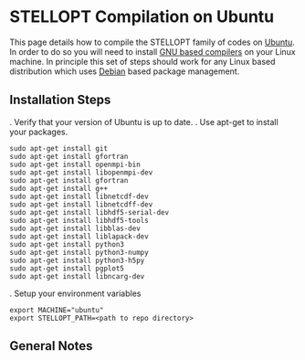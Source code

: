 STELLOPT Compilation on Ubuntu
==============================

This page details how to compile the STELLOPT family of codes on
[Ubuntu](@http://www.ubuntu.com/). In order to do so you will need to
install [GNU based compilers](@http://gcc.gnu.org/) on your Linux
machine. In principle this set of steps should work for any Linux based
distribution which uses [Debian](@https://www.debian.org/) based package
management.

Installation Steps
-----

. Verify that your version of Ubuntu is up to date.
. Use apt-get to install your packages. 

    sudo apt-get install git
    sudo apt-get install gfortran
    sudo apt-get install openmpi-bin
    sudo apt-get install libopenmpi-dev
    sudo apt-get install gfortran
    sudo apt-get install g++
    sudo apt-get install libnetcdf-dev
    sudo apt-get install libnetcdff-dev
    sudo apt-get install libhdf5-serial-dev
    sudo apt-get install libhdf5-tools
    sudo apt-get install libblas-dev
    sudo apt-get install liblapack-dev
    sudo apt-get install python3
    sudo apt-get install python3-numpy
    sudo apt-get install python3-h5py
    sudo apt-get install pgplot5
    sudo apt-get install libncarg-dev

. Setup your environment variables

    export MACHINE="ubuntu"
    export STELLOPT_PATH=<path to repo directory>


General Notes
-------------


